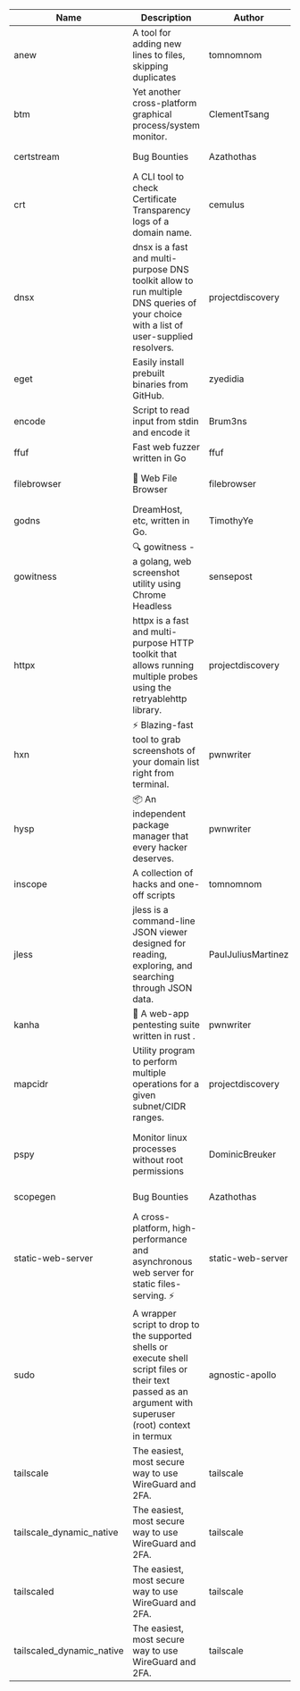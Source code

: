| Name | Description | Author | Repository | Stars | Version | Updated | Size | SHA256SUM | B3SUM | Source | Language | License |
| ---- | ----------- | ------ | ---------- | ----- | ------- | ------- | ---- | --- | ------ | --------|-------- | ------- |
| anew | A tool for adding new lines to files, skipping duplicates | tomnomnom | [https://github.com/tomnomnom/anew](https://github.com/tomnomnom/anew) | 1102 | v0.1.1 | 2022-03-15T22:35:31Z | 1.41 MB | 7f59dbcab4da8fff37df3109f57d912dc075f2a8e3a10f3bbe75bce8d3e03261 | ea77a6567c1d2a7af212dfac7ded8ded63f6728078190964679ec22d2f632bfe | https://raw.githubusercontent.com/Azathothas/Toolpacks/main/aarch64_arm64_v8a_Android/anew | Go | MIT License |
| btm | Yet another cross-platform graphical process/system monitor. | ClementTsang | [https://github.com/ClementTsang/bottom](https://github.com/ClementTsang/bottom) | 8158 | 0.9.6 | 2023-08-27T01:43:44Z | 3.11 MB | 50a420a3ded6a652ecf268eaec249d4d19fa32a25127f787bf9d6a3c3becec2b | 36f953866f091107a9f94997ecc6c7139b5385daacf0b041a29a57c1fac41d10 | https://raw.githubusercontent.com/Azathothas/Toolpacks/main/aarch64_arm64_v8a_Android/btm | Rust | MIT License |
| certstream |  Bug Bounties | Azathothas | [https://github.com/Azathothas/Arsenal](https://github.com/Azathothas/Arsenal) | 12 | null |  | 4.54 MB | f11f4fa1dba5cae33b78e2d7536b2b1dc6546ed09b3485108c51e2cae43f82b7 | a8caa1ec8770256a0828ba1bbfd39540c70b8651641abaa175d43057a7c478dd | https://raw.githubusercontent.com/Azathothas/Toolpacks/main/aarch64_arm64_v8a_Android/certstream | Shell | null |
| crt | A CLI tool to check Certificate Transparency logs of a domain name. | cemulus | [https://github.com/cemulus/crt](https://github.com/cemulus/crt) | 64 | v0.1.0 | 2022-03-08T21:41:54Z | 4.63 MB | f6ca6cac4e9323be8a6bc3f37307bae58fd44edd7f31d051f04150d9b674f10a | be0f16c685682e70c841e04b8274bcfcd4a277bd3f474bfcdd70827c15b818f6 | https://raw.githubusercontent.com/Azathothas/Toolpacks/main/aarch64_arm64_v8a_Android/crt | Go | Apache License 2.0 |
| dnsx | dnsx is a fast and multi-purpose DNS toolkit allow to run multiple DNS queries of your choice with a list of user-supplied resolvers. | projectdiscovery | [https://github.com/projectdiscovery/dnsx](https://github.com/projectdiscovery/dnsx) | 1818 | v1.1.6 | 2023-11-11T19:20:44Z | 25.01 MB | 2f56e9fb994c90871fa492af7acb2e751f4ada5baf8470dba5529a4d088b0c2a | 06ae3d2cf08a56fef00d2144211b28140c54c74aa0366eaa3d4640e5e4aa0ca6 | https://raw.githubusercontent.com/Azathothas/Toolpacks/main/aarch64_arm64_v8a_Android/dnsx | Go | MIT License |
| eget | Easily install prebuilt binaries from GitHub. | zyedidia | [https://github.com/zyedidia/eget](https://github.com/zyedidia/eget) | 652 | v1.3.3 | 2023-02-22T05:15:46Z | 6.49 MB | 40bfbe9b74c557eaa9ce8907543c8cd7ec8e0754694222109856baa47ad0c8a8 | 5a485c3cf3df7eae4007d043fe97d4dfe42d391d32f84cd2af41dfa33e0db76c | https://raw.githubusercontent.com/Azathothas/Toolpacks/main/aarch64_arm64_v8a_Android/eget | Go | MIT License |
| encode | Script to read input from stdin and encode it | Brum3ns | [https://github.com/Brum3ns/encode](https://github.com/Brum3ns/encode) | 18 | null |  | 2.49 MB | b3329a0957adc73c62d09194ba4e6a95ca6021c8598a2672add86ad2ebc10b64 | fd456100c0f446d6f04ab883b807e24f4a1876e3d2d2460f7eac0d0156ebacce | https://raw.githubusercontent.com/Azathothas/Toolpacks/main/aarch64_arm64_v8a_Android/encode | Go | MIT License |
| ffuf | Fast web fuzzer written in Go | ffuf | [https://github.com/ffuf/ffuf](https://github.com/ffuf/ffuf) | 10700 | v2.1.0 | 2023-09-16T12:23:19Z | 8.18 MB | 550f668e6a92704c8341897cfef41fe27403bd03fbb7b707a039480671ac69b7 | 548096318c1a7a402c5ef3dacc58c0404a414a6934af3e973fef67201be847d2 | https://raw.githubusercontent.com/Azathothas/Toolpacks/main/aarch64_arm64_v8a_Android/ffuf | Go | MIT License |
| filebrowser | 📂 Web File Browser | filebrowser | [https://github.com/filebrowser/filebrowser](https://github.com/filebrowser/filebrowser) | 21980 | v2.26.0 | 2023-11-02T21:58:20Z | 13.29 MB | 31a542d0c0acf068088770803e8fd672ed26ff0c3b041edc92a002a65f3a4747 | c7e1cc285ad1ab077a8d1bd5f3575c5081cbc3b0c8b9ce488ed18a23cdcaceef | https://raw.githubusercontent.com/Azathothas/Toolpacks/main/aarch64_arm64_v8a_Android/filebrowser | Go | Apache License 2.0 |
| godns |  DreamHost, etc, written in Go. | TimothyYe | [https://github.com/TimothyYe/godns](https://github.com/TimothyYe/godns) | 1384 | v3.0.4 | 2023-10-22T12:12:07Z | 11.80 MB | 9eac28e4678e1a8dcf48eadce62a7cafe3783b72bd4300425273e37903b643fc | e7bfad398a8f07571726c98924f75c035ca86412235a683f6cc3e968b9d1731b | https://raw.githubusercontent.com/Azathothas/Toolpacks/main/aarch64_arm64_v8a_Android/godns | Go | Apache License 2.0 |
| gowitness | 🔍 gowitness - a golang, web screenshot utility using Chrome Headless | sensepost | [https://github.com/sensepost/gowitness](https://github.com/sensepost/gowitness) | 2489 | 2.5.1 | 2023-10-29T11:11:30Z | 25.96 MB | 4c6ecadca7ab95320a4258001aa73276ec4605297ceb33b42e0e127893bf8cea | 1ba7329af2126cccf10708efc3447f7de4269b4b361784e26bff614a2484f999 | https://raw.githubusercontent.com/Azathothas/Toolpacks/main/aarch64_arm64_v8a_Android/gowitness | Go | GNU General Public License v3.0 |
| httpx | httpx is a fast and multi-purpose HTTP toolkit that allows running multiple probes using the retryablehttp library. | projectdiscovery | [https://github.com/projectdiscovery/httpx](https://github.com/projectdiscovery/httpx) | 6279 | v1.3.7 | 2023-11-13T07:26:10Z | 39.73 MB | df21a5f830da3c03cf443b09e94eebd171c735ff244a00341d3d1e770987ceb2 | 2b6ea15c764847dbe5dac871dbaee8b89f42320d9f5cc9b90a1e11a3fac3030e | https://raw.githubusercontent.com/Azathothas/Toolpacks/main/aarch64_arm64_v8a_Android/httpx | Go | MIT License |
| hxn | ⚡ Blazing-fast tool to grab screenshots of your domain list right from terminal. | pwnwriter | [https://github.com/pwnwriter/haylxon](https://github.com/pwnwriter/haylxon) | 348 | v0.1.9 | 2023-11-03T07:24:19Z | 6.03 MB | 9d87181753aa6cf37cffd4f6897654293601e96d70f1096a14bcb72b400b206d | 60340b4eafb0015b9e2e0821bdaac7ddf727704e458964300b18fc1dc8fcf262 | https://raw.githubusercontent.com/Azathothas/Toolpacks/main/aarch64_arm64_v8a_Android/hxn | Rust | MIT License |
| hysp | 📦 An independent package manager that every hacker deserves. | pwnwriter | [https://github.com/pwnwriter/hysp](https://github.com/pwnwriter/hysp) | 385 | v0.1.2 | 2023-12-13T15:03:18Z | 3.26 MB | fc9403a1dd0ff91d516937b67c6c97817e5b456b901ae787464ff815b9fbb303 | 2738f197c627a53018c06f8ee1e88a5cd0204d6ab8df13e67685e60c38118be9 | https://raw.githubusercontent.com/Azathothas/Toolpacks/main/aarch64_arm64_v8a_Android/hysp | Rust | MIT License |
| inscope | A collection of hacks and one-off scripts | tomnomnom | [https://github.com/tomnomnom/hacks](https://github.com/tomnomnom/hacks) | 1959 | null |  | 1.79 MB | c0e77a9312cfefdfd6345a3b7aa232a5387ad2b1d86a3be95e35b42239876632 | ebc0a7a38ea66393e99f9ac935e113f13fec16bd944a056b1d047c397ea8c3c3 | https://raw.githubusercontent.com/Azathothas/Toolpacks/main/aarch64_arm64_v8a_Android/inscope | Go | null |
| jless | jless is a command-line JSON viewer designed for reading, exploring, and searching through JSON data. | PaulJuliusMartinez | [https://github.com/PaulJuliusMartinez/jless](https://github.com/PaulJuliusMartinez/jless) | 4293 | v0.9.0 | 2023-07-17T02:51:34Z | 1.74 MB | 7833474dcc6a493542580897949bb4b842e0f9e2e71834ee6072c469573120f5 | 56e6f82dd4b81ec33cf1d76090f6522514c0f96bb2843c12688e1979015ee859 | https://raw.githubusercontent.com/Azathothas/Toolpacks/main/aarch64_arm64_v8a_Android/jless | Rust | MIT License |
| kanha | 🦚 A web-app pentesting suite written in rust . | pwnwriter | [https://github.com/pwnwriter/kanha](https://github.com/pwnwriter/kanha) | 219 | v-v0.1.2 | 2023-10-17T16:42:52Z | 2.78 MB | d92ce5d7f396d0cd46c7766bca3aaa0351abb4cfec0279b94783eb06dfd0d303 | 6b2ed3125975891cddc8001b3ae8b6ce658ff5828a4f36e2fba36118a4d3dd34 | https://raw.githubusercontent.com/Azathothas/Toolpacks/main/aarch64_arm64_v8a_Android/kanha | Rust | MIT License |
| mapcidr | Utility program to perform multiple operations for a given subnet/CIDR ranges. | projectdiscovery | [https://github.com/projectdiscovery/mapcidr](https://github.com/projectdiscovery/mapcidr) | 870 | v1.1.16 | 2023-11-23T07:59:56Z | 22.31 MB | 8275861b96c2376812e4a43f512cc0f59897c917d95397b3e0157d20e8a71de9 | 8af41bb1bb64c11c75af1140a13b885876c9c1cdb645ebf4165c4accd22ced4e | https://raw.githubusercontent.com/Azathothas/Toolpacks/main/aarch64_arm64_v8a_Android/mapcidr | Go | MIT License |
| pspy | Monitor linux processes without root permissions | DominicBreuker | [https://github.com/DominicBreuker/pspy](https://github.com/DominicBreuker/pspy) | 4290 | v1.2.1 | 2023-01-17T21:10:08Z | 3.48 MB | dde78eba5fe5f2e9e1e676f91f1ff363f6e4e9677a36357729ea036437797107 | 101bac2c87a0670c61bf534129d3260d8b9cce584403228147799050b0fc11a6 | https://raw.githubusercontent.com/Azathothas/Toolpacks/main/aarch64_arm64_v8a_Android/pspy | Go | GNU General Public License v3.0 |
| scopegen |  Bug Bounties | Azathothas | [https://github.com/Azathothas/Arsenal](https://github.com/Azathothas/Arsenal) | 12 | null |  | 1.54 MB | fcdcea01f80aa6e0e6911650295d6d98fbf1eefd1b54e67cd471c2acc5237251 | 0a9b0d5917782de646f46fa23d0cefb03f992a72278b974e93737d2863a8d739 | https://raw.githubusercontent.com/Azathothas/Toolpacks/main/aarch64_arm64_v8a_Android/scopegen | Shell | null |
| static-web-server | A cross-platform, high-performance and asynchronous web server for static files-serving. ⚡ | static-web-server | [https://github.com/static-web-server/static-web-server](https://github.com/static-web-server/static-web-server) | 953 | v2.24.2 | 2023-12-28T17:38:30Z | 6.44 MB | b91c0be5c541d063ef553aeac152f2c553a22bfd26e1d9da736e4bcd6c3299d5 | b81d7d2f8f24eccd2eb58d3ed59d3fdae47075101c03e692c53ac2b4eb5023f5 | https://raw.githubusercontent.com/Azathothas/Toolpacks/main/aarch64_arm64_v8a_Android/static-web-server | Rust | Apache License 2.0 |
| sudo | A wrapper script to drop to the supported shells or execute shell script files or their text passed as an argument with superuser (root) context in termux | agnostic-apollo | [https://github.com/agnostic-apollo/sudo](https://github.com/agnostic-apollo/sudo) | 63 | v0.2.0 | 2021-04-10T21:03:11Z | 0.24 MB | 9e56787b3ca489a9eb9e3a64f54944aa92c728d18576972ef7ef6bb10ca6462c | 261a7ec6cf5ed2fbc82f8128f2583eda7faeb8939b9e08143046f0b046e504ae | https://raw.githubusercontent.com/Azathothas/Toolpacks/main/aarch64_arm64_v8a_Android/sudo | Shell | MIT License |
| tailscale | The easiest, most secure way to use WireGuard and 2FA. | tailscale | [https://github.com/tailscale/tailscale](https://github.com/tailscale/tailscale) | 14767 | v1.56.1 | 2023-12-15T19:44:23Z | 10.42 MB | a114fc9064192e1eddbf0cec8ca95ff342df0b2ae717a6f9c628387ed6451c98 | 0887795552cff90cfd0844694b6c3a87024d97fae58c9a5ce8f7d806eaf923ce | https://raw.githubusercontent.com/Azathothas/Toolpacks/main/aarch64_arm64_v8a_Android/tailscale | Go | BSD 3-Clause New or Revised License |
| tailscale_dynamic_native | The easiest, most secure way to use WireGuard and 2FA. | tailscale | [https://github.com/tailscale/tailscale](https://github.com/tailscale/tailscale) | 14767 | v1.56.1 | 2023-12-15T19:44:23Z | 10.69 MB | 186656e2e480bae5609bef0558d99aaa696d8fd98fa5aaac01aab2e12a237ac1 | 91042b9850911e71468cf0c530b266d2cf239c30d1abf478a6643041f927a0d4 | https://raw.githubusercontent.com/Azathothas/Toolpacks/main/aarch64_arm64_v8a_Android/tailscale_dynamic_native | Go | BSD 3-Clause New or Revised License |
| tailscaled | The easiest, most secure way to use WireGuard and 2FA. | tailscale | [https://github.com/tailscale/tailscale](https://github.com/tailscale/tailscale) | 14767 | v1.56.1 | 2023-12-15T19:44:23Z | 28.10 MB | 0340d673d4d2dcb8101c0bbfae2b4e3077626b9c48d4b930a2703a7b94029e77 | 8b556ab47194a3898393c5032987574b325777ecc36faf4dc4fdb34a52b98e2e | https://raw.githubusercontent.com/Azathothas/Toolpacks/main/aarch64_arm64_v8a_Android/tailscaled | Go | BSD 3-Clause New or Revised License |
| tailscaled_dynamic_native | The easiest, most secure way to use WireGuard and 2FA. | tailscale | [https://github.com/tailscale/tailscale](https://github.com/tailscale/tailscale) | 14767 | v1.56.1 | 2023-12-15T19:44:23Z | 29.86 MB | fb4cc931751fac7743e1b1938451138d43dc9273985b183827572204d88b100e | fe3ae2a84119d56b874008545879ff6b1e637b2ac148acac8bc5a9f1b99e3bf8 | https://raw.githubusercontent.com/Azathothas/Toolpacks/main/aarch64_arm64_v8a_Android/tailscaled_dynamic_native | Go | BSD 3-Clause New or Revised License |

